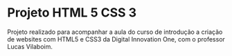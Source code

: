 # Projeto HTML 5 CSS 3
Projeto realizado para acompanhar a aula do curso de introdução a criação de websites com HTML5 e CSS3 da Digital Innovation One, com o professor Lucas Vilaboim. 
